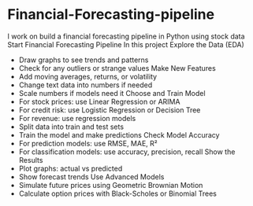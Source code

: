 # Financial-Forecasting-pipeline
I work on build a financial forecasting pipeline in Python using stock data 
Start Financial Forecasting Pipeline
In this project
Explore the Data (EDA)
  - Draw graphs to see trends and patterns
  - Check for any outliers or strange values
Make New Features
  - Add moving averages, returns, or volatility
  - Change text data into numbers if needed
  - Scale numbers if models need it
Choose and Train Model
  - For stock prices: use Linear Regression or ARIMA
  - For credit risk: use Logistic Regression or Decision Tree
  - For revenue: use regression models
  - Split data into train and test sets
  - Train the model and make predictions
Check Model Accuracy
  - For prediction models: use RMSE, MAE, R²
  - For classification models: use accuracy, precision, recall
Show the Results
  - Plot graphs: actual vs predicted
  - Show forecast trends
Use Advanced Models
  - Simulate future prices using Geometric Brownian Motion
  - Calculate option prices with Black-Scholes or Binomial Trees
